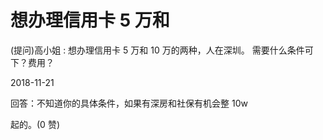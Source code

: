 # 想办理信用卡 5 万和

(提问)高小姐 : 想办理信用卡 5 万和 10 万的两种，人在深圳。 需要什么条件可下？费用？

2018-11-21

回答：不知道你的具体条件，如果有深房和社保有机会整 10w

起的。(0 赞)